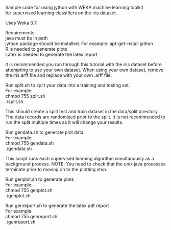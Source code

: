 
Sample code for using jython with WEKA machine learning toolkit  
for supervised learning classifiers on the iris dataset.  

Uses Weka 3.7.   

Requirements:  
java must be in path  
jython package should be installed.  For example:  apt-get install jython  
R is needed to generate plots  
Latex is needed to generate the latex report  

It is recommended you run through this tutorial with the iris dataset
before attempting to use your own dataset.  When using your own dataset,
remove the iris.arff file and replace with your own .arff file.

Run split.sh to split your data into a training and testing set.  
For example:  
chmod 755 split.sh  
./split.sh  

This should create a split test and train dataset in the data/split directory.
The data records are randomized prior to the split.  It is not recommended to 
run the split multiple times as it will change your results.

Run gendata.sh to generate plot data.  
For example:   
chmod 755 gendata.sh   
./gendata.sh   

This script runs each supervised learning algorithm simultanously as a background process. 
NOTE: You need to check that the unix java processes terminate prior to moving on to the 
plotting step.

Run genplot.sh to generate plots  
For example:  
chmod 755 genplot.sh  
./genplot.sh  

Run genreport.sh to generate the latex pdf report  
For example:  
chmod 755 genreport.sh  
./genreport.sh  

